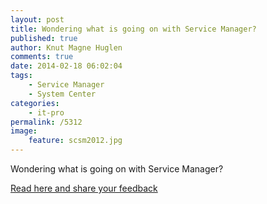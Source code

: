 ```yaml
---
layout: post
title: Wondering what is going on with Service Manager?
published: true
author: Knut Magne Huglen
comments: true
date: 2014-02-18 06:02:04
tags:
    - Service Manager
    - System Center
categories:
    - it-pro
permalink: /5312
image:
    feature: scsm2012.jpg
---
```

Wondering what is going on with Service Manager? 

[Read here and share your feedback][1]

[1]: https://blogs.technet.microsoft.com/servicemanager/2014/02/18/system-center-service-manager-a-phoenix-in-its-own-right/